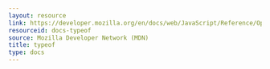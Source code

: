 ```yaml
---
layout: resource
link: https://developer.mozilla.org/en/docs/web/JavaScript/Reference/Operators/typeof
resourceid: docs-typeof
source: Mozilla Developer Network (MDN)
title: typeof
type: docs
---
```


